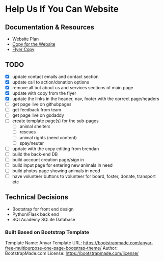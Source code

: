 # Help Us If You Can Website

## Documentation & Resources
- [Website Plan](https://docs.google.com/document/d/1Pe-5b3SKUo7PVccGONs0yJ0-H0bdkShzP9w7JPzFtKA/edit?usp=sharing)
- [Copy for the Website](https://docs.google.com/document/d/1n4CsU_zjygnxUC6FBco96-yg7KaoAC4hd_7V2SCCKEw/edit?usp=sharing)
- [Flyer Copy](https://drive.google.com/file/d/1LfIt309HbYtc70-oEOlXvrfVBPqVEpzF/view?usp=sharing)

## TODO
- [x] update contact emails and contact section
- [x] update call to action/donation options
- [x] remove all but about us and services sections of main page
- [x] update with copy from the flyer
- [x] update the links in the header, nav, footer with the correct page/headers
- [ ] get page live on githubpages
- [ ] get feedback from team
- [ ] get page live on godaddy
- [ ] create template page(s) for the sub-pages
    - [ ] animal shelters
    - [ ] rescues
    - [ ] animal rights (need content)
    - [ ] spay/neuter
- [ ] update with the copy editing from brendan
- [ ] build the back-end DB
- [ ] build account creation page/sign in
- [ ] build input page for entering new animals in need
- [ ] build photos page showing animals in need
- [ ] have volunteer buttons to volunteer for board, foster, donate, transport etc

## Technical Decisions
- Bootstrap for front end design
- Python/Flask back end
- SQLAcademy SQLite Database

### Built Based on Bootstrap Template
Template Name: Anyar
Template URL: https://bootstrapmade.com/anyar-free-multipurpose-one-page-bootstrap-theme/
Author: BootstrapMade.com
License: https://bootstrapmade.com/license/
